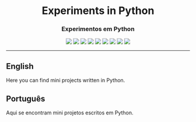 <div align="center">

<h1>Experiments in Python</h1>
<h3>Experimentos em Python</h3>

![](https://img.shields.io/github/license/felipenlunkes/learning-Python.svg)
![](https://img.shields.io/github/stars/felipenlunkes/learning-Python.svg)
![](https://img.shields.io/github/issues/felipenlunkes/learning-Python.svg)
![](https://img.shields.io/github/issues-closed/felipenlunkes/learning-Python.svg)
![](https://img.shields.io/github/issues-pr/felipenlunkes/learning-Python.svg)
![](https://img.shields.io/github/issues-pr-closed/felipenlunkes/learning-Python.svg)
![](https://img.shields.io/github/downloads/felipenlunkes/learning-Python/total.svg)
![](https://img.shields.io/github/release/felipenlunkes/learning-Python.svg)
[![](https://img.shields.io/twitter/follow/lunx8086.svg?style=social&label=Follow%20%40lunx8086)](https://twitter.com/lunx8086)

</div>

<hr>

## English

<div align="justify">

Here you can find mini projects written in Python.

</div>

## Português

<div align="justify">

Aqui se encontram mini projetos escritos em Python.

</div>

